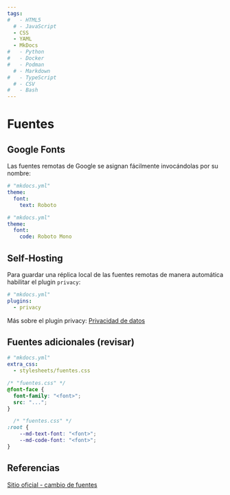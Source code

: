 ```yaml
---
tags:
#   - HTML5
  # - JavaScript
  - CSS
  - YAML
  - MkDocs
#   - Python
#   - Docker
#   - Podman
  # - Markdown
#   - TypeScript
  # - CSV
#   - Bash
---
```



# Fuentes




## Google Fonts


Las fuentes remotas de Google se asignan fácilmente invocándolas por su nombre:


``` yaml title="Fuentes de Google - texto y enlaces"
# "mkdocs.yml"
theme:
  font:
    text: Roboto
```

``` yaml title="Fuentes de Google - bloques de código"
# "mkdocs.yml"
theme:
  font:
    code: Roboto Mono
```



## Self-Hosting

Para guardar una réplica local de las fuentes remotas de manera automática habilitar el plugin `privacy`:

``` yaml title="Self-Hosting de fuentes"
# "mkdocs.yml"
plugins:
  - privacy
```


Más sobre el plugin privacy: [Privacidad de datos](privacidad_datos.md#plugin-privacy)     




## Fuentes adicionales (revisar)


``` yaml title="Fuentes adicionales  - Habilitación"
# "mkdocs.yml"
extra_css:
  - stylesheets/fuentes.css
```


```css  title="Fuentes adicionales- Agregado"
/* "fuentes.css" */
@font-face {
  font-family: "<font>";
  src: "...";
}
```


```css  title="Fuentes adicionales - Uso"
  /* "fuentes.css" */
:root {
    --md-text-font: "<font>"; 
    --md-code-font: "<font>";
}
```



## Referencias


[Sitio oficial - cambio de fuentes](https://squidfunk.github.io/mkdocs-material/setup/changing-the-fonts/#additional-fonts-regular-font)